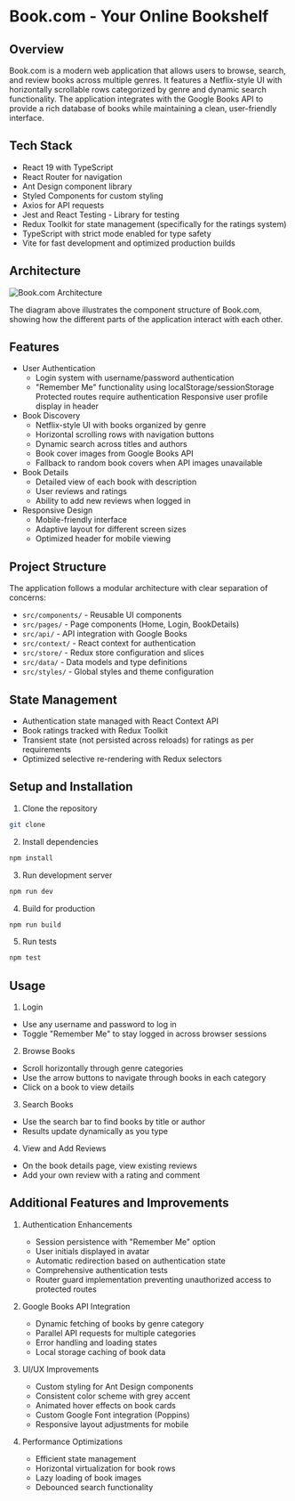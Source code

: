 # Book.com - Your Online Bookshelf

## Overview

Book.com is a modern web application that allows users to browse, search, and review books across multiple genres. It features a Netflix-style UI with horizontally scrollable rows categorized by genre and dynamic search functionality. The application integrates with the Google Books API to provide a rich database of books while maintaining a clean, user-friendly interface.

## Tech Stack

- React 19 with TypeScript
- React Router for navigation
- Ant Design component library
- Styled Components for custom styling
- Axios for API requests
- Jest and React Testing - Library for testing
- Redux Toolkit for state management (specifically for the ratings system)
- TypeScript with strict mode enabled for type safety
- Vite for fast development and optimized production builds

## Architecture

![Book.com Architecture](/images/diagram.jpg)

The diagram above illustrates the component structure of Book.com, showing how the different parts of the application interact with each other.

## Features

- User Authentication
  - Login system with username/password authentication
  - "Remember Me" functionality using localStorage/sessionStorage
    Protected routes require authentication
    Responsive user profile display in header
- Book Discovery
  - Netflix-style UI with books organized by genre
  - Horizontal scrolling rows with navigation buttons
  - Dynamic search across titles and authors
  - Book cover images from Google Books API
  - Fallback to random book covers when API images unavailable
- Book Details
  - Detailed view of each book with description
  - User reviews and ratings
  - Ability to add new reviews when logged in
- Responsive Design
  - Mobile-friendly interface
  - Adaptive layout for different screen sizes
  - Optimized header for mobile viewing

## Project Structure

The application follows a modular architecture with clear separation of concerns:

- `src/components/` - Reusable UI components
- `src/pages/` - Page components (Home, Login, BookDetails)
- `src/api/` - API integration with Google Books
- `src/context/` - React context for authentication
- `src/store/` - Redux store configuration and slices
- `src/data/` - Data models and type definitions
- `src/styles/` - Global styles and theme configuration

## State Management

- Authentication state managed with React Context API
- Book ratings tracked with Redux Toolkit
- Transient state (not persisted across reloads) for ratings as per requirements
- Optimized selective re-rendering with Redux selectors

## Setup and Installation

1. Clone the repository

```bash
git clone
```

2. Install dependencies

```bash
npm install
```

3. Run development server

```bash
npm run dev
```

4. Build for production

```bash
npm run build
```

5. Run tests

```bash
npm test
```

## Usage

1. Login

- Use any username and password to log in
- Toggle "Remember Me" to stay logged in across browser sessions

2. Browse Books

- Scroll horizontally through genre categories
- Use the arrow buttons to navigate through books in each category
- Click on a book to view details

3. Search Books

- Use the search bar to find books by title or author
- Results update dynamically as you type

4. View and Add Reviews

- On the book details page, view existing reviews
- Add your own review with a rating and comment

## Additional Features and Improvements

1. Authentication Enhancements

   - Session persistence with "Remember Me" option
   - User initials displayed in avatar
   - Automatic redirection based on authentication state
   - Comprehensive authentication tests
   - Router guard implementation preventing unauthorized access to protected routes

2. Google Books API Integration

   - Dynamic fetching of books by genre category
   - Parallel API requests for multiple categories
   - Error handling and loading states
   - Local storage caching of book data

3. UI/UX Improvements

   - Custom styling for Ant Design components
   - Consistent color scheme with grey accent
   - Animated hover effects on book cards
   - Custom Google Font integration (Poppins)
   - Responsive layout adjustments for mobile

4. Performance Optimizations
   - Efficient state management
   - Horizontal virtualization for book rows
   - Lazy loading of book images
   - Debounced search functionality
